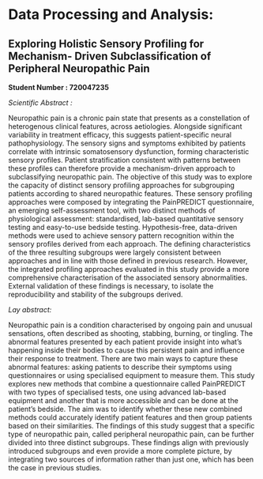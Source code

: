 # Data Processing and Analysis:

## Exploring Holistic Sensory Profiling for Mechanism-	Driven Subclassification of Peripheral Neuropathic Pain

**Student Number : 720047235**

*Scientific Abstract :*

Neuropathic pain is a chronic pain state that presents as a constellation of heterogenous clinical features, across aetiologies. Alongside significant variability in treatment efficacy, this suggests patient-specific neural pathophysiology. The sensory signs and symptoms exhibited by patients correlate with intrinsic somatosensory dysfunction, forming characteristic sensory profiles. Patient stratification consistent with patterns between these profiles can therefore provide a mechanism-driven approach to subclassifying neuropathic pain. 
The objective of this study was to explore the capacity of distinct sensory profiling approaches for subgrouping patients according to shared neuropathic features. These sensory profiling approaches were composed by integrating the PainPREDICT questionnaire, an emerging self-assessment tool, with two distinct methods of physiological assessment: standardised, lab-based quantitative sensory testing and easy-to-use bedside testing. Hypothesis-free, data-driven methods were used to achieve sensory pattern recognition within the sensory profiles derived from each approach. 
The defining characteristics of the three resulting subgroups were largely consistent between approaches and in line with those defined in previous research. However, the integrated profiling approaches evaluated in this study provide a more comprehensive characterisation of the associated sensory abnormalities. External validation of these findings is necessary, to isolate the reproducibility and stability of the subgroups derived.


*Lay abstract:*

Neuropathic pain is a condition characterised by ongoing pain and unusual sensations, often described as shooting, stabbing, burning, or tingling. The abnormal features presented by each patient provide insight into what’s happening inside their bodies to cause this persistent pain and influence their response to treatment. There are two main ways to capture these abnormal features: asking patients to describe their symptoms using questionnaires or using specialised equipment to measure them. This study explores new methods that combine a questionnaire called PainPREDICT with two types of specialised tests, one using advanced lab-based equipment and another that is more accessible and can be done at the patient’s bedside. The aim was to identify whether these new combined methods could accurately identify patient features and then group patients based on their similarities. The findings of this study suggest that a specific type of neuropathic pain, called peripheral neuropathic pain, can be further divided into three distinct subgroups. These findings align with previously introduced subgroups and even provide a more complete picture, by integrating two sources of information rather than just one, which has been the case in previous studies. 
